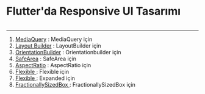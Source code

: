 # Flutter'da Responsive UI Tasarımı 

<div id="header photo">
  <p align="center">
    <img src="https://github.com/elifbilgep/flutter_responsive_ui/blob/master/assets/images/u%C4%B1.png" alt="">
  </p>
  
</div>

<hr>

1. <a href="https://github.com/elifbilgep/flutter_responsive_ui/blob/master/lib/UI_WIDGETS/media_query.dart">MediaQuery</a> : MediaQuery için
2. <a href="https://github.com/elifbilgep/flutter_responsive_ui/blob/master/lib/UI_WIDGETS/layout_builder.dart">Layout Builder</a> : LayoutBuilder için
3. <a href="https://github.com/elifbilgep/flutter_responsive_ui/blob/master/lib/UI_WIDGETS/orientation_builder.dart">OrientationBuilder</a> : Orientationbuilder için
4. <a href="https://github.com/elifbilgep/flutter_responsive_ui/blob/master/lib/UI_WIDGETS/safe_area.dart">SafeArea</a> : SafeArea için
5. <a href="https://github.com/elifbilgep/flutter_responsive_ui/blob/master/lib/UI_WIDGETS/aspect_ratio.dart">AspectRatio</a>  : AspectRatio için
6. <a href="https://github.com/elifbilgep/flutter_responsive_ui/blob/master/lib/UI_WIDGETS/flexiblee.dart">Flexible  </a> : Flexible için
7. <a href="https://github.com/elifbilgep/flutter_responsive_ui/blob/master/lib/UI_WIDGETS/expanded.dart">Flexible  </a> : Expanded için
8. <a href="https://github.com/elifbilgep/flutter_responsive_ui/blob/master/lib/UI_WIDGETS/fractionally_sized.dart">FractionallySizedBox  </a> : FractionallySizedBox için
